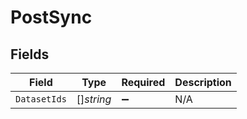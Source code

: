# PostSync


## Fields

| Field              | Type               | Required           | Description        |
| ------------------ | ------------------ | ------------------ | ------------------ |
| `DatasetIds`       | []*string*         | :heavy_minus_sign: | N/A                |